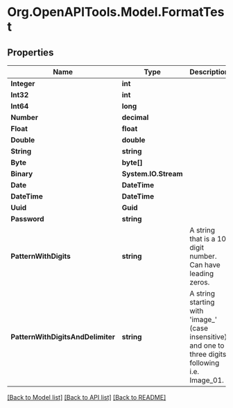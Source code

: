 # Org.OpenAPITools.Model.FormatTest
## Properties

Name | Type | Description | Notes
------------ | ------------- | ------------- | -------------
**Integer** | **int** |  | [optional] 
**Int32** | **int** |  | [optional] 
**Int64** | **long** |  | [optional] 
**Number** | **decimal** |  | 
**Float** | **float** |  | [optional] 
**Double** | **double** |  | [optional] 
**String** | **string** |  | [optional] 
**Byte** | **byte[]** |  | 
**Binary** | **System.IO.Stream** |  | [optional] 
**Date** | **DateTime** |  | 
**DateTime** | **DateTime** |  | [optional] 
**Uuid** | **Guid** |  | [optional] 
**Password** | **string** |  | 
**PatternWithDigits** | **string** | A string that is a 10 digit number. Can have leading zeros. | [optional] 
**PatternWithDigitsAndDelimiter** | **string** | A string starting with &#39;image_&#39; (case insensitive) and one to three digits following i.e. Image_01. | [optional] 

[[Back to Model list]](../README.md#documentation-for-models) [[Back to API list]](../README.md#documentation-for-api-endpoints) [[Back to README]](../README.md)

